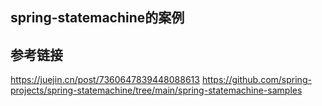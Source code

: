 ## spring-statemachine的案例

## 参考链接
https://juejin.cn/post/7360647839448088613
https://github.com/spring-projects/spring-statemachine/tree/main/spring-statemachine-samples
